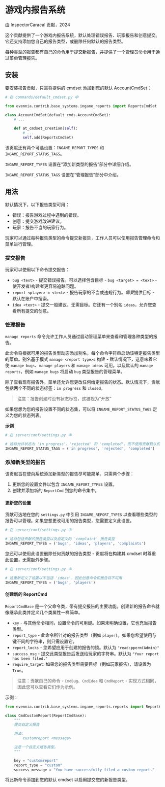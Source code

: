 # 游戏内报告系统

由 InspectorCaracal 贡献，2024

这个贡献提供了一个游戏内报告系统，默认处理错误报告、玩家报告和创意提交。它还支持添加您自己的报告类型，或删除任何默认的报告类型。

每种类型的报告都有自己的命令用于提交新报告，并提供了一个管理员命令用于通过菜单管理报告。

## 安装

要安装报告贡献，只需将提供的 cmdset 添加到您的默认 AccountCmdSet：

```python
# 在 commands/default_cmdset.py 中

from evennia.contrib.base_systems.ingame_reports import ReportsCmdSet

class AccountCmdSet(default_cmds.AccountCmdSet):
    # ...

    def at_cmdset_creation(self):
        # ...
        self.add(ReportsCmdSet)
```

该贡献还有两个可选设置：`INGAME_REPORT_TYPES` 和 `INGAME_REPORT_STATUS_TAGS`。

`INGAME_REPORT_TYPES` 设置在“添加新类型的报告”部分中详细介绍。

`INGAME_REPORT_STATUS_TAGS` 设置在“管理报告”部分中介绍。

## 用法

默认情况下，以下报告类型可用：

* 错误：报告游戏过程中遇到的错误。
* 创意：提交游戏改进建议。
* 玩家：报告不当的玩家行为。

玩家可以通过每种报告类型的命令提交新报告，工作人员可以使用报告管理命令和菜单进行管理。

### 提交报告

玩家可以使用以下命令提交报告：

* `bug <text>` - 提交错误报告。可以选择包含目标 - `bug <target> = <text>` - 使开发者/构建者更容易追踪问题。
* `report <player> = <text>` - 报告玩家的不当或违规行为。*需要*提供目标 - 默认在账户中搜索。
* `idea <text>` - 提交一般建议，无需目标。它还有一个别名 `ideas`，允许您查看所有提交的创意。

### 管理报告

`manage reports` 命令允许工作人员通过启动管理菜单来查看和管理各种类型的报告。

此命令将根据可用的报告类型动态添加别名，每个命令字符串启动该特定报告类型的菜单。别名基于模式 `manage <report type>s` 构建 - 默认情况下，这意味着它使 `manage bugs`、`manage players` 和 `manage ideas` 可用，以及默认的 `manage reports`，例如 `manage bugs` 将启动 `bug` 类型报告的管理菜单。

除了查看现有报告外，菜单还允许您更改任何给定报告的状态。默认情况下，贡献包括两个不同的状态标签：`in progress` 和 `closed`。

> 注意：报告创建时没有状态标签，这被视为“开放”

如果您想为您的报告设置不同的状态集，可以将 `INGAME_REPORT_STATUS_TAGS` 定义为您的状态列表。

**示例**

```python
# 在 server/conf/settings.py 中

# 这将允许状态为 'in progress'、'rejected' 和 'completed'，而不使用贡献默认的 'closed'
INGAME_REPORT_STATUS_TAGS = ('in progress', 'rejected', 'completed')
```

### 添加新类型的报告

该贡献旨在使向系统添加新类型的报告尽可能简单，只需两个步骤：

1. 更新您的设置文件以包含 `INGAME_REPORT_TYPES` 设置。
2. 创建并添加新的 `ReportCmd` 到您的命令集中。

#### 更新您的设置

贡献可选地在您的 `settings.py` 中引用 `INGAME_REPORT_TYPES` 以查看哪些类型的报告可以管理。如果您想更改可用的报告类型，您需要定义此设置。

```python
# 在 server/conf/settings.py 中

# 这将包括贡献的报告类型以及自定义的 'complaint' 报告类型
INGAME_REPORT_TYPES = ('bugs', 'ideas', 'players', 'complaints')
```

您还可以使用此设置删除任何贡献的报告类型 - 贡献将在构建其 cmdset 时尊重此设置，无需额外步骤。

```python
# 在 server/conf/settings.py 中

# 这重新定义了设置以不包括 'ideas'，因此创意命令和报告将不可用
INGAME_REPORT_TYPES = ('bugs', 'players')
```

#### 创建新的 ReportCmd

`ReportCmdBase` 是一个父命令类，带有提交报告的主要功能。创建新的报告命令就像继承此类并定义几个类属性一样简单。

* `key` - 与其他命令相同，设置命令的可用键。如果未明确设置，它也充当报告类型。
* `report_type` - 此命令所针对的报告类型（例如 `player`）。如果您希望使用与键不同的字符串，则只需设置它。
* `report_locks` - 您希望应用于创建的报告的锁。默认为 `"read:pperm(Admin)"`
* `success_msg` - 提交此类型报告后发送给玩家的字符串。默认为 `"Your report has been filed."`
* `require_target`: 如果您的报告类型需要目标（例如玩家报告），请设置为 `True`。

> 注意：贡献自己的命令 - `CmdBug`、`CmdIdea` 和 `CmdReport` - 实现方式相同，因此您可以查看它们作为示例。

示例：

```python
from evennia.contrib.base_systems.ingame_reports.reports import ReportCmdBase

class CmdCustomReport(ReportCmdBase):
    """
    提交自定义报告

    用法:
        customreport <message>

    这是一个自定义报告类型。
    """

    key = "customreport"
    report_type = "custom"
    success_message = "You have successfully filed a custom report."
```

将此新命令添加到您的默认 cmdset 以启用提交您的新报告类型。

